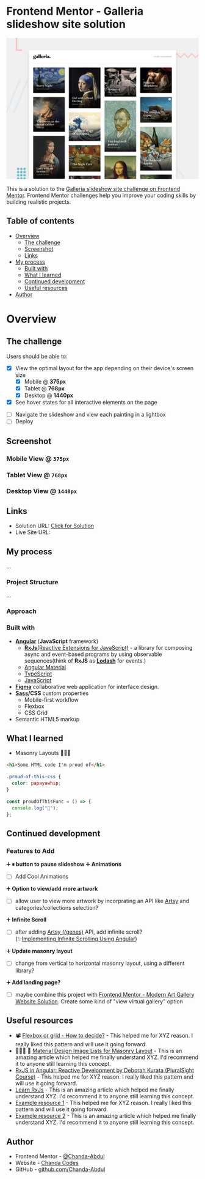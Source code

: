 # Frontend Mentor - Galleria slideshow site solution
![Design preview for the Galleria slideshow site coding challenge](/src/assets/images/preview.jpg)


This is a solution to the [Galleria slideshow site challenge on Frontend Mentor](https://www.frontendmentor.io/challenges/galleria-slideshow-site-tEA4pwsa6). Frontend Mentor challenges help you improve your coding skills by building realistic projects.


## Table of contents

- [Overview](#overview)
  - [The challenge](#the-challenge)
  - [Screenshot](#screenshot)
  - [Links](#links)
- [My process](#my-process)
  - [Built with](#built-with)
  - [What I learned](#what-i-learned)
  - [Continued development](#continued-development)
  - [Useful resources](#useful-resources)
- [Author](#author)
<!-- - [Acknowledgments](#acknowledgments) -->
# Overview

## The challenge

Users should be able to:

- [x] View the optimal layout for the app depending on their device's screen size
  - [x] Mobile @ <b>375px</b>
  - [x] Tablet @  <b>768px</b>
  - [x] Desktop @ <b>1440px</b>
- [X] See hover states for all interactive elements on the page
<!-- 
- [ ]  fix start/stop
- [ ]  router by /:id
- [ ] progress bar
- [ ] pause button?
- [ ] footer stickiness/height
- *Observable*
  -current slide
  -current slide data
  - start/stop/pause/next/prev
  -show preview
- *Service*
  - start show
  - end show
  - pause show
  - next slide
  - prev slide
  - show preview?

 -->
- [ ] Navigate the slideshow and view each painting in a lightbox
- [ ] Deploy

## Screenshot
### Mobile View @ `375px`
<!-- ![](./screenshot.jpg) -->
### Tablet View @ `768px`
### Desktop View @ `1440px`

## Links
- Solution URL: [Click for Solution](https://github.com/Chanda-Abdul/Angular-Galleria-Slideshow)
- Live Site URL: 
<!-- 
[Click for Live Site](https://your-live-site-url.com) -->

## My process
...
### Project Structure
...
### Approach
### Built with


- <b>[Angular](https://angular.io/)</b> (<b>JavaScript</b> framework)
  - [<b>RxJs</b>(Reactive Extensions for JavaScript)](https://rxjs.dev/guide/overview) -  a library for composing async and event-based programs by using observable sequences(think of <b>RxJS</b> as <b>[Lodash](https://lodash.com/)</b> for events.) 
   - [Angular Material](https://material.angular.io/)
  - [TypeScript](https://www.typescriptlang.org/)
  - [JavaScript](https://www.javascript.com/)
- <b>[Figma](https://www.figma.com/)</b> collaborative web application for interface design.
- <b>[Sass](https://sass-lang.com/)/CSS</b> custom properties
  - Mobile-first workflow
  - Flexbox
  - CSS Grid
- Semantic HTML5 markup


## What I learned
- Masonry Layouts 🤦🏽‍♀️

<!-- Use this section to recap over some of your major learnings while working through this project. Writing these out and providing code samples of areas you want to highlight is a great way to reinforce your own knowledge.

To see how you can add code snippets, see below: -->

```html
<h1>Some HTML code I'm proud of</h1>
```

```css
.proud-of-this-css {
  color: papayawhip;
}
```

```js
const proudOfThisFunc = () => {
  console.log("🎉");
};
```


## Continued development
### Features to Add
➕ <b> ⏸ button to pause slideshow</b>
➕ <b> Animations</b>
- [ ] Add Cool Animations
<!-- // On click
// Navigate to: "Desktop - Gallery 1";
// Animate: Dissolve;
animation-timing-function: linear;
animation-duration: 150ms; -->

➕ <b> Option to view/add more artwork</b>
- [ ] allow user to view more artwork by incorprating an API like [Artsy](https://developers.artsy.net/) and categories/collections selection?
<!-- fake backend?
service, get more art?
 -->
➕ <b> Infinite Scroll</b>
- [ ] after adding [Artsy (/genes)](https://developers.artsy.net/v2/docs/genes) API, add infinite scroll?  
(✨[Implementing Infinite Scrolling Using Angular](https://levelup.gitconnected.com/implementing-infinite-scrolling-using-angular-82c66f27e817))

➕ <b> Update masonry layout</b>
- [ ] change from vertical to horizontal masonry layout, using a different library?

➕ <b> Add landing page?</b>
- [ ] maybe combine this project with [Frontend Mentor - Modern Art Gallery Website Solution](https://github.com/Chanda-Abdul/Modern-Art-Gallery-Website). Create some kind of "view virtual gallery" option



## Useful resources

- 📽 [Flexbox or grid - How to decide?](https://youtu.be/3elGSZSWTbM) - This helped me for XYZ reason. I really liked this pattern and will use it going forward.
- 💁🏽‍♀️ 🧱 [Material Design Image Lists for Masonry Layout](https://material.io/components/image-lists) - This is an amazing article which helped me finally understand XYZ. I'd recommend it to anyone still learning this concept.
- [RxJS in Angular: Reactive Development
by Deborah Kurata (PluralSight Course)](https://www.pluralsight.com/courses/rxjs-angular-reactive-development) - This helped me for XYZ reason. I really liked this pattern and will use it going forward.
- [Learn RxJs](https://www.learnrxjs.io/) - This is an amazing article which helped me finally understand XYZ. I'd recommend it to anyone still learning this concept.
- [Example resource 1](https://www.example.com) - This helped me for XYZ reason. I really liked this pattern and will use it going forward.
- [Example resource 2](https://www.example.com) - This is an amazing article which helped me finally understand XYZ. I'd recommend it to anyone still learning this concept.



## Author
- Frontend Mentor - [@Chanda-Abdul](https://www.frontendmentor.io/profile/Chanda-Abdul)
- Website - [Chanda Codes](https://chandacodes.com/)
- GitHub - [github.com/Chanda-Abdul](https://github.com/Chanda-Abdul)


<!-- ## Acknowledgments

This is where you can give a hat tip to anyone who helped you out on this project. Perhaps you worked in a team or got some inspiration from someone else's solution. This is the perfect place to give them some credit.
 -->

